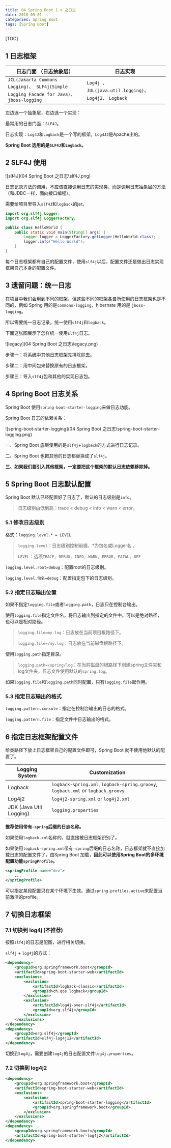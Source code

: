 ```yaml
---
title: 04 Spring Boot 1.x 之日志
date: 2018-09-01
categories: Spring Boot
tags: [Spring Boot]
---
```




[TOC]

## 1 日志框架

| 日志门面 （日志抽象层）                                      | 日志实现                                                 |
| ------------------------------------------------------------ | -------------------------------------------------------- |
| `JCL(Jakarta Commons Logging)`、` SLF4j(Simple Logging Facade for Java)`、` jboss-logging` | `Log4j `、`JUL(java.util.logging)`、`Log4j2`、 `Logback` |

左边选一个抽象层，右边选一个实现：

最常用的日志门面：`SLF4J`。

日志实现：`Log4J`和`Logback`是一个写的框架。`Log4J2`是Apache出的。

**Spring Boot 选用的是`SLF4J`和`Logback`。**

## 2 SLF4J 使用

![slf4J](04 Spring Boot 之日志\slf4J.png)

日志记录方法的调用，不应该直接调用日志的实现类，而是调用日志抽象层的方法（和JDBC一样，面向接口编程）。

需要给项目里导入`slf4J`和`logback`的jar。

``` java
import org.slf4j.Logger;
import org.slf4j.LoggerFactory;

public class HelloWorld {
    public static void main(String[] args) {
        Logger logger = LoggerFactory.getLogger(HelloWorld.class);
        logger.info("Hello World");
    }
}
```

每个日志框架都有自己的配置文件，使用`slf4j`以后，配置文件还是做出日志实现框架自己本身的配置文件。

## 3 遗留问题：统一日志

在项目中我们会用到不同的框架，但这些不同的框架各自所使用的日志框架也是不同的，例如 Spring 用的是`commons-logging`，hibernate 用的是 `jboss-logging`。

所以需要统一日志记录，统一使用`slf4j`和`logback`。

下面这张图展示了怎样统一使用`slf4j`日志。

![legacy](04 Spring Boot 之日志\legacy.png)

步骤一：将系统中其他日志框架先排除除去。

步骤二：用中间包来替换原有的日志框架。

步骤三：导入`slf4j`包和其他的实现日志包。

## 4 Spring Boot 日志关系

Spring Boot 使用`spring-boot-starter-logging`来做日志功能。

Spring Boot 日志的依赖关系：

![spring-boot-starter-logging](04 Spring Boot 之日志\spring-boot-starter-logging.png)

一、Spring Boot 底层使用的是`slf4j`+`logback`的方式进行日志记录。

二、Spring Boot 也把其他的日志都替换成了`slf4j`。

**三、如果我们要引入其他框架，一定要把这个框架的默认日志依赖移除掉。**

## 5 Spring Boot 日志默认配置

Spring Boot 默认已经配置好了日志了，默认的日志级别是`info`。

> 日志级别由低到高：trace < debug < info < warn < error。

### 5.1 修改日志级别

格式：`logging.level.* = LEVEL `

> `logging.level`：日志级别控制前缀，*为包名或Logger名 。
>
> `LEVEL`：选项`TRACE, DEBUG, INFO, WARN, ERROR, FATAL, OFF` 

`logging.level.root=debug`：配置root的日志级别。

`logging.level.包名=debug`：配置指定包下的日志级别。

### 5.2 指定日志输出位置

如果不指定`logging.file`或者`logging.path`，日志只在控制台输出。

使用`logging.file`指定文件名，将日志输出到指定的文件中。可以是绝对路径，也可以是相对路径。

> `logging.file=my.log`：日志放在当前项目根路径下。
>
> `logging.file=/my.log`：日志放在当前磁盘根路径下。

使用`logging.path`指定目录。

> `logging.path=/spring/log`：在当前磁盘的根路径下创建spring文件夹和log文件夹，日志文件使用默认的`spring.log`。

如果`logging.file`和`logging.path`同时配置，只有`logging.file`起作用。

### 5.3 指定日志输出的格式

`logging.pattern.console`：指定在控制台输出的日志的格式。

`logging.pattern.file`：指定文件中日志输出的格式。

## 6 指定日志框架配置文件

给类路径下放上日志框架自己的配置文件即可，Spring Boot 就不使用他默认的配置了。

| Logging System          | Customization                                                |
| ----------------------- | ------------------------------------------------------------ |
| Logback                 | `logback-spring.xml`, `logback-spring.groovy`, `logback.xml` or `logback.groovy` |
| Log4j2                  | `log4j2-spring.xml` or `log4j2.xml`                          |
| JDK (Java Util Logging) | `logging.properties`                                         |

**推荐使用带有`-spring`后缀的日志名称。**

如果使用`logback.xml`名称的，就直接被日志框架识别了。

如果使用`logback-spring.xml`带有`-spring`后缀的日志名称，日志框架就不直接加载日志的配置文件了，由Spring Boot 加载，**因此可以使用Spring Boot的多环境配置功能`springProfile`。**

```xml
<springProfile name="dev">
	...
</springProfile>
```

可以指定某段配置只在某个环境下生效。通过`spring.profiles.active`来配置当前激活的profile。

## 7 切换日志框架

### 7.1 切换到 log4j (不推荐)

按照`slf4j`的日志是配图，进行相关切换。

`slf4j` + `log4j`的方式：

```xml
<dependency>
    <groupId>org.springframework.boot</groupId>
    <artifactId>spring-boot-starter-web</artifactId>
    <exclusions>
        <exclusion>
            <artifactId>logback-classic</artifactId>
            <groupId>ch.qos.logback</groupId>
        </exclusion>
        <exclusion>
            <artifactId>log4j-over-slf4j</artifactId>
            <groupId>org.slf4j</groupId>
        </exclusion>
    </exclusions>
</dependency>
<dependency>
    <groupId>org.slf4j</groupId>
    <artifactId>slf4j-log4j12</artifactId>
</dependency>
```

切换到`log4j`，需要创建`log4j`的日志配置文件`log4j.properties`。

### 7.2 切换到 log4j2

```xml
<dependency>
    <groupId>org.springframework.boot</groupId>
    <artifactId>spring-boot-starter-web</artifactId>
    <exclusions>
        <exclusion>
            <artifactId>spring-boot-starter-logging</artifactId>
            <groupId>org.springframework.boot</groupId>
        </exclusion>
    </exclusions>
</dependency>
<dependency>
    <groupId>org.springframework.boot</groupId>
    <artifactId>spring-boot-starter-log4j2</artifactId>
</dependency>
```

